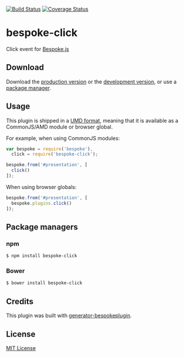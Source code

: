 [![Build Status](https://secure.travis-ci.org/zomars/bespoke-click.png?branch=master)](https://travis-ci.org/zomars/bespoke-click) [![Coverage Status](https://coveralls.io/repos/zomars/bespoke-click/badge.png)](https://coveralls.io/r/zomars/bespoke-click)

# bespoke-click

Click event for [Bespoke.js](http://markdalgleish.com/projects/bespoke.js)

## Download

Download the [production version][min] or the [development version][max], or use a [package manager](#package-managers).

[min]: https://raw.github.com/zomars/bespoke-click/master/dist/bespoke-click.min.js
[max]: https://raw.github.com/zomars/bespoke-click/master/dist/bespoke-click.js

## Usage

This plugin is shipped in a [UMD format](https://github.com/umdjs/umd), meaning that it is available as a CommonJS/AMD module or browser global.

For example, when using CommonJS modules:

```js
var bespoke = require('bespoke'),
  click = require('bespoke-click');

bespoke.from('#presentation', [
  click()
]);
```

When using browser globals:

```js
bespoke.from('#presentation', [
  bespoke.plugins.click()
]);
```

## Package managers

### npm

```bash
$ npm install bespoke-click
```

### Bower

```bash
$ bower install bespoke-click
```

## Credits

This plugin was built with [generator-bespokeplugin](https://github.com/markdalgleish/generator-bespokeplugin).

## License

[MIT License](http://en.wikipedia.org/wiki/MIT_License)

